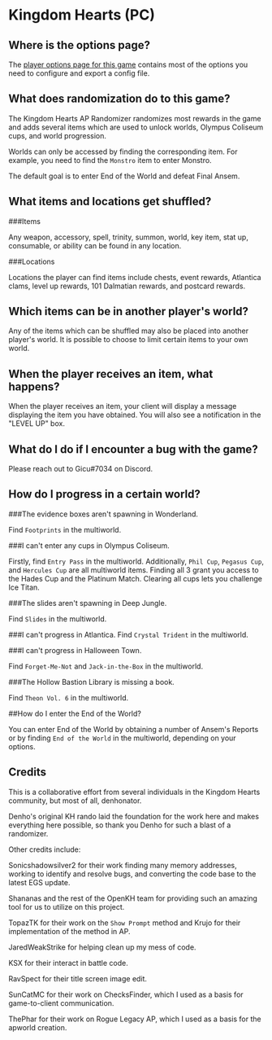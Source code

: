 # Kingdom Hearts (PC)

## Where is the options page?

The [player options page for this game](../player-options) contains most of the options you need to 
configure and export a config file.

## What does randomization do to this game?

The Kingdom Hearts AP Randomizer randomizes most rewards in the game and adds several items which are used to unlock worlds, Olympus Coliseum cups, and world progression.

Worlds can only be accessed by finding the corresponding item.  For example, you need to find the `Monstro` item to enter Monstro.

The default goal is to enter End of the World and defeat Final Ansem.

## What items and locations get shuffled?

###Items

Any weapon, accessory, spell, trinity, summon, world, key item, stat up, consumable, or ability can be found in any location.

###Locations

Locations the player can find items include chests, event rewards, Atlantica clams, level up rewards, 101 Dalmatian rewards, and postcard rewards.

## Which items can be in another player's world?

Any of the items which can be shuffled may also be placed into another player's world. It is possible to choose to limit
certain items to your own world.
## When the player receives an item, what happens?

When the player receives an item, your client will display a message displaying the item you have obtained.  You will also see a notification in the "LEVEL UP" box.

## What do I do if I encounter a bug with the game?

Please reach out to Gicu#7034 on Discord.

## How do I progress in a certain world?

###The evidence boxes aren't spawning in Wonderland.

Find `Footprints` in the multiworld.

###I can't enter any cups in Olympus Coliseum.

Firstly, find `Entry Pass` in the multiworld.  Additionally, `Phil Cup`, `Pegasus Cup`, and `Hercules Cup` are all multiworld items.  Finding all 3 grant you access to the Hades Cup and the Platinum Match.  Clearing all cups lets you challenge Ice Titan.

###The slides aren't spawning in Deep Jungle.

Find `Slides` in the multiworld.

###I can't progress in Atlantica.
Find `Crystal Trident` in the multiworld.

###I can't progress in Halloween Town.

Find `Forget-Me-Not` and `Jack-in-the-Box` in the multiworld.

###The Hollow Bastion Library is missing a book.

Find `Theon Vol. 6` in the multiworld.

##How do I enter the End of the World?

You can enter End of the World by obtaining a number of Ansem's Reports or by finding `End of the World` in the multiworld, depending on your options.

## Credits
This is a collaborative effort from several individuals in the Kingdom Hearts community, but most of all, denhonator.

Denho's original KH rando laid the foundation for the work here and makes everything here possible, so thank you Denho for such a blast of a randomizer.

Other credits include:

Sonicshadowsilver2 for their work finding many memory addresses, working to identify and resolve bugs, and converting the code base to the latest EGS update.

Shananas and the rest of the OpenKH team for providing such an amazing tool for us to utilize on this project.

TopazTK for their work on the `Show Prompt` method and Krujo for their implementation of the method in AP.

JaredWeakStrike for helping clean up my mess of code.

KSX for their interact in battle code.

RavSpect for their title screen image edit.

SunCatMC for their work on ChecksFinder, which I used as a basis for game-to-client communication.

ThePhar for their work on Rogue Legacy AP, which I used as a basis for the apworld creation.
